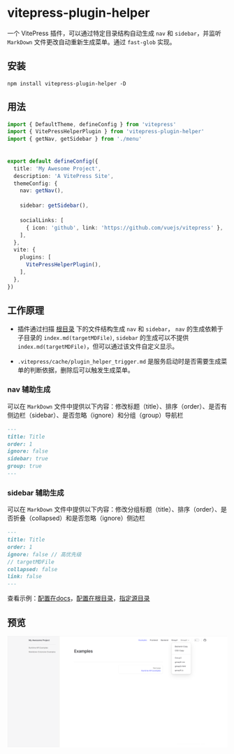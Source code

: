 # vitepress-plugin-helper


一个 VitePress 插件，可以通过特定目录结构自动生成 `nav` 和 `sidebar`，并监听 `MarkDown` 文件更改自动重新生成菜单。通过 `fast-glob` 实现。


## 安装

```shell
npm install vitepress-plugin-helper -D
```

## 用法

```ts
import { DefaultTheme, defineConfig } from 'vitepress'
import { VitePressHelperPlugin } from 'vitepress-plugin-helper'
import { getNav, getSidebar } from './menu'


export default defineConfig({
  title: 'My Awesome Project',
  description: 'A VitePress Site',
  themeConfig: {
    nav: getNav(),
    
    sidebar: getSidebar(),
    
    socialLinks: [
      { icon: 'github', link: 'https://github.com/vuejs/vitepress' },
    ],
  },
  vite: {
    plugins: [
      VitePressHelperPlugin(),
    ],
  },
})
```

## 工作原理


* 插件通过扫描 [根目录](https://vitepress.dev/zh/guide/routing#root-and-source-directory) 下的文件结构生成 `nav` 和 `sidebar`，
`nav` 的生成依赖于子目录的 `index.md(targetMDFile)`,
`sidebar` 的生成可以不提供 `index.md(targetMDFile)`，但可以通过该文件自定义显示。

* `.vitepress/cache/plugin_helper_trigger.md` 是服务启动时是否需要生成菜单的判断依据，删除后可以触发生成菜单。


### nav 辅助生成


可以在 `MarkDown` 文件中提供以下内容：修改标题（title）、排序（order）、是否有侧边栏（sidebar）、是否忽略（ignore）和分组（group）导航栏

```md
---
title: Title
order: 1
ignore: false
sidebar: true
group: true
---
```

### sidebar 辅助生成


可以在 `MarkDown` 文件中提供以下内容：修改分组标题（title）、排序（order）、是否折叠（collapsed）和是否忽略（ignore）侧边栏

```md
---
title: Title
order: 1
ignore: false // 高优先级
// targetMDFile
collapsed: false
link: false
---
```

查看示例：[配置在docs](https://github.com/peiyanlu/vitepress-helper/tree/dev/packages/example)，[配置在根目录](https://github.com/peiyanlu/vitepress-helper/tree/dev/packages/example-root)，[指定源目录](https://github.com/peiyanlu/vitepress-helper/tree/dev/packages/example-src)


## 预览
![img.png](img/img.png)

